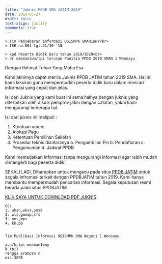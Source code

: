 ```yaml
---
title: "Juknis PPDB SMA JATIM 2019"
date: 2019-05-27
draft: false
text-align: justify
comments: true
---
```


```
> Tim Penyebaran Informasi OSISMPK SMAN1WNY<br>
> ISR no.001 tgl.31/10-'18

> kpd Peserta Didik Baru tahun 2019/2020<br>
> dr omsmaniwa/tpi terusan Panitia PPDB 2019 SMAN 1 Wonoayu
``` 
Dengan Rahmat Tuhan Yang Maha Esa

Kami akhirnya dapat merilis Juknis PPDB JATIM tahun 2019 SMA. Hal ini kami lakukan guna mempermudah peserta didik baru dalam mencari informasi yang cepat dan jelas.

Isi dari Juknis yang kami buat ini sama halnya dengan juknis yang diterbitkan oleh disdik pemprov jatim dengan catatan, yakni kami mengurangi beberapa hal.

Isi dari juknis ini meliputi :

1. Ktentuan umum
2. Alokasi Pagu
3. Ketentuan Pemilihan Sekolah
4. Prosedur teknis diantaranya
  a. Pengambilan Pin
  b. Pendaftaran
  c. Pengumuman
  d. Jadwal PPDB

Kami memadatkan informasi tanpa mengurangi informasi agar lebih mudah dimengerti bagi peserta didik.

SEKALI LAGI,
Diharapkan untuk mengacu pada situs [PPDB JATIM](https://ppdbjatim.net) untuk segala infromasi terkait dengan PPDBJATIM tahun 2019. Kami hanya membantu mempermudah pencarian informasi. Segala keputusan resmi berada pada situs PPDBJATIM

[KLIK SAYA UNTUK DOWNLOAD PDF JUKNIS](https://firebasestorage.googleapis.com/v0/b/omsmaniwa-api.appspot.com/o/juknis-ppdb_2019-jatim_osismpksmaniwa.pdf?alt=media&token=6126cd60-ed54-423e-84fc-904a813d5731)

```
CC:
1. wksh,wkss,pos9
2. wls,gumap,sfs
3. oms,mps
4. kk,pp


Tim Publikasi Informasi OSISMPK SMA Negeri 1 Wonoayu

a.n/k.tpi-omsman1wny
k.tpi1
rengga prakoso n
nis.3898
```
